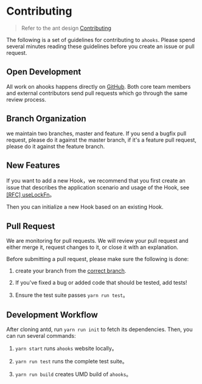 # Contributing

> Refer to the ant design [Contributing](https://ant.design/docs/react/contributing)

The following is a set of guidelines for contributing to `ahooks`. Please spend several minutes reading these guidelines before you create an issue or pull request.

## Open Development

All work on ahooks happens directly on [GitHub](https://github.com/alibaba/hooks). Both core team members and external contributors send pull requests which go through the same review process.

## Branch Organization

we maintain two branches, master and feature. If you send a bugfix pull request, please do it against the master branch, if it's a feature pull request, please do it against the feature branch.

## New Features

If you want to add a new Hook，we recommend that you first create an issue that describes the application scenario and usage of the Hook, see [[RFC] useLockFn](https://github.com/alibaba/hooks/issues/562)。

Then you can initialize a new Hook based on an existing Hook.

## Pull Request

We are monitoring for pull requests. We will review your pull request and either merge it, request changes to it, or close it with an explanation.

Before submitting a pull request, please make sure the following is done:

1. create your branch from the [correct branch](#Branch-Organization).

2. If you've fixed a bug or added code that should be tested, add tests!

3. Ensure the test suite passes `yarn run test`。

## Development Workflow

After cloning antd, run `yarn run init` to fetch its dependencies. Then, you can run several commands:

1. `yarn start` runs `ahooks` website locally。

2. `yarn run test` runs the complete test suite。

3. `yarn run build` creates UMD build of `ahooks`。

